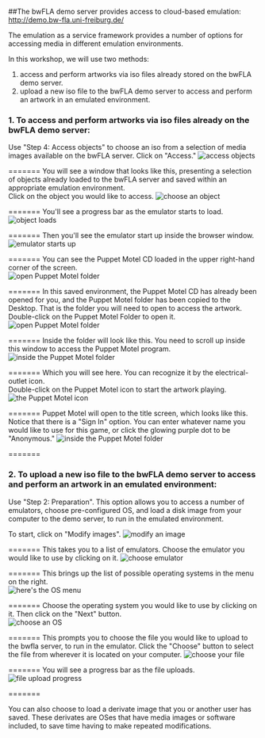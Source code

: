 ##The bwFLA demo server provides access to cloud-based emulation: http://demo.bw-fla.uni-freiburg.de/

The emulation as a service framework provides a number of options for accessing media in different emulation environments.

In this workshop, we will use two methods:

  1. access and perform artworks via iso files already stored on the bwFLA demo server.
  2. upload a new iso file to the bwFLA demo server to access and perform an artwork in an emulated environment.  

### 1. To access and perform artworks via iso files already on the bwFLA demo server:


Use "Step 4: Access objects" to choose an iso from a selection of media images available on the bwFLA server.  Click on "Access."
![access objects](../imgs/bwfla-access.png)


=======
You will see a window that looks like this, presenting a selection of objects already loaded to the bwFLA server and saved within an appropriate emulation environment.  
Click on the object you would like to access.
![choose an object](../imgs/accessMenu.png)



=======
You'll see a progress bar as the emulator starts to load.  
![object loads](../imgs/accessMenuStartup.png)



=======
Then you'll see the emulator start up inside the browser window.
![emulator starts up](../imgs/started-upEmulatorOS9.png)



=======
You can see the Puppet Motel CD loaded in the upper right-hand corner of the screen.  
![open Puppet Motel folder](../imgs/puppetAccess-obj-highlight.png)



=======
In this saved environment, the Puppet Motel CD has already been opened for you, and the Puppet Motel folder has been copied to the Desktop.  That is the folder you will need to open to access the artwork.  
Double-click on the Puppet Motel Folder to open it.
![open Puppet Motel folder](../imgs/puppetAccess-obj-foldHighlight.png)



=======
Inside the folder will look like this.  You need to scroll up inside this window to access the Puppet Motel program.
![inside the Puppet Motel folder](../imgs/puppetFolder-open.png)


=======
Which you will see here.  You can recognize it by the electrical-outlet icon.  
Double-click on the Puppet Motel icon to start the artwork playing.  
![the Puppet Motel icon](../imgs/puppetFolder-scrolledTop.png)


=======
Puppet Motel will open to the title screen, which looks like this.  
Notice that there is a "Sign In" option.  You can enter whatever name you would like to use for this game, or click the glowing purple dot to be "Anonymous."
![inside the Puppet Motel folder](../imgs/puppetEmulated.png)


=======
### 2. To upload a new iso file to the bwFLA demo server to access and perform an artwork in an emulated environment:

Use "Step 2: Preparation".  This option allows you to access a number of emulators, choose pre-configured OS, and load a disk image from your computer to the demo server, to run in the emulated environment.

To start, click on "Modify images".
![modify an image](../imgs/bwfla-modify.png)

=======
This takes you to a list of emulators.  Choose the emulator you would like to use by clicking on it.
![choose emulator](../imgs/bwfla-modify02.png)

=======
This brings up the list of possible operating systems in the menu on the right.  
![here's the OS menu](../imgs/bwfla-modify03.png)

=======
Choose the operating system you would like to use by clicking on it.  Then click on the "Next" button.  
![choose an OS](../imgs/bwfla-modify04.png)

=======
This prompts you to choose the file you would like to upload to the bwfla server, to run in the emulator.  Click the "Choose" button to select the file from wherever it is located on your computer.
![choose your file](../imgs/choose-File.png)


=======
You will see a progress bar as the file uploads.
![file upload progress](../imgs/inject-file-progress.png)


=======

You can also choose to load a derivate image that you or another user has saved.  These derivates are OSes that have media images or software included, to save time having to make repeated modifications.
